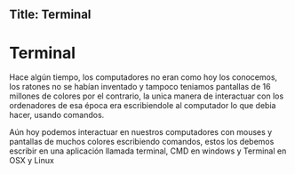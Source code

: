 Title: Terminal
---
# Terminal

Hace algún tiempo, los computadores no eran como hoy los conocemos, los ratones no se habían inventado y tampoco teniamos pantallas de 16 millones de colores
por el contrario, la unica manera de interactuar con los ordenadores de esa época era escribiendole al computador lo que debia hacer, usando comandos.

Aún hoy podemos interactuar en nuestros computadores con mouses y pantallas de muchos colores escribiendo comandos, estos los debemos escribir en una aplicación
llamada terminal, CMD en windows y Terminal en OSX y Linux
